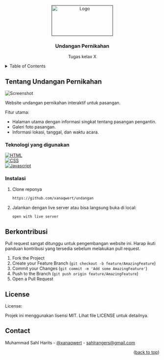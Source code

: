 <!-- PROJECT LOGO -->
<br />
<div align="center">
  <a href="">
    <img src="Images/prysm.png" alt="Logo" width="200px" height="100px">
  </a>

  <h3 align="center">Undangan Pernikahan</h3>

  <p align="center">
    Tugas kelax X
    <br />
  </p>
</div>



<!-- TABLE OF CONTENTS -->
<details>
  <summary>Table of Contents</summary>
  <ol>
    <li>
      <a href="#about-the-project">About The Project</a>
      <ul>
        <li><a href="#built-with">Built With</a></li>
      </ul>
    </li>
    <li>
      <a href="#getting-started">Getting Started</a>
      <ul>
        <li><a href="#prerequisites">Prerequisites</a></li>
        <li><a href="#installation">Installation</a></li>
      </ul>
    </li>
    <li><a href="#license">License</a></li>
    <li><a href="#contact">Contact</a></li>
  </ol>
</details>



<!-- ABOUT THE PROJECT -->
## Tentang Undangan Pernikahan

<img src="Images/Screenshot (196).png" alt="Screenshot">

Website undangan pernikahan interaktif untuk pasangan.

Fitur utama:
* Halaman utama dengan informasi singkat tentang pasangan pengantin.
* Galeri foto pasangan.
* Informasi lokasi, tanggal, dan waktu acara.


### Teknologi yang digunakan

[![HTML](https://skillicons.dev/icons?i=html)]()
</br>
[![CSS](https://skillicons.dev/icons?i=css)]()
</br>
[![Javascript](https://skillicons.dev/icons?i=js)]()

### Instalasi


1. Clone reponya
   ```sh
   https://github.com/xanaqwert/undangan
   ```
2. Jalankan dengan live server atau bisa langsung buka di local:
   ```sh
   open with live server
   ```


<!-- CONTRIBUTING -->
## Berkontribusi

Pull request sangat ditunggu untuk pengembangan website ini. Harap ikuti panduan kontribusi yang tersedia sebelum melakukan pull request.

1. Fork the Project
2. Create your Feature Branch (`git checkout -b feature/AmazingFeature`)
3. Commit your Changes (`git commit -m 'Add some AmazingFeature'`)
4. Push to the Branch (`git push origin feature/AmazingFeature`)
5. Open a Pull Request


<!-- LICENSE -->
## License

License:

Projek ini menggunakan lisensi MIT. Lihat file LICENSE untuk detailnya.

<!-- CONTACT -->
## Contact

Muhammad Sahl Harits - [@xanaqwert](https://twitter.com/xanaqwert) - sahlrangers@gmail.com

<p align="right">(<a href="#readme-top">back to top</a>)</p>
